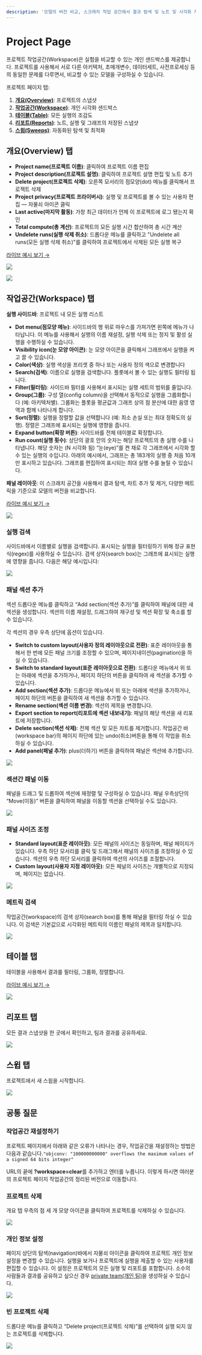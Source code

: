 ```yaml
---
description: '모델의 버전 비교, 스크래치 작업 공간에서 결과 탐색 및 노트 및 시각화 저장을 위한 결과를 보고서로 내보내기를 하실 수 있습니다.'
---
```


# Project Page

프로젝트 작업공간\(Workspace\)은 실험을 비교할 수 있는 개인 샌드박스를 제공합니다. 프로젝트를 사용해서 서로 다른 아키텍처, 초매개변수, 데이터세트, 사전프로세싱 등의 동일한 문제를 다루면서, 비교할 수 있는 모델을 구성하실 수 있습니다.

 프로젝트 페이지 탭:

1.  [**개요\(Overview\)**](https://docs.wandb.com/app/pages/project-page#overview-tab): 프로젝트의 스냅샷
2.   [**작업공간\(Workspace\)**](https://docs.wandb.com/app/pages/project-page#workspace-tab): 개인 시각화 샌드박스
3.  [**테이블\(Table\)**](https://docs.wandb.com/app/pages/project-page#table-tab): 모든 실행의 조감도
4.  [**리포트\(Reports\)**](https://docs.wandb.com/app/pages/project-page#reports-tab): 노트, 실행 및 그래프의 저장된 스냅샷
5.  [**스윕\(Sweeps\)**](https://docs.wandb.com/app/pages/project-page#sweeps-tab): 자동화된 탐색 및 최적화

##  **개요\(Overview\) 탭**

* **Project name\(프로젝트 이름\)**: 클릭하여 프로젝트 이름 편집
* **Project description\(프로젝트 설명\)**: 클릭하여 프로젝트 설명 편집 및 노트 추가
* **Delete project\(프로젝트 삭제\)**: 오른쪽 모서리의 점모양\(dot\) 메뉴를 클릭해서 프로젝트 삭제
* **Project privacy\(프로젝트 프라이버시\)**: 실행 및 프로젝트를 볼 수 있는 사용자 편집 — 자물쇠 아이콘 클릭
* **Last active\(마지막 활동\)**: 가창 최근 데이터가 언제 이 프로젝트에 로그 됐는지 확인
* **Total compute\(총 계산\)**: 프로젝트의 모든 실행 시간 합산하여 총 시간 계산
* **Undelete runs\(실행 삭제 취소\)**: 드롭다운 메뉴를 클릭하고 "Undelete all runs\(모든 실행 삭제 취소\)"를 클릭하여 프로젝트에서 삭제된 모든 실행 복구

[라이브 예시 보기 →](https://app.wandb.ai/example-team/sweep-demo/overview)​ 

![](../../.gitbook/assets/image%20%2829%29%20%281%29%20%282%29%20%281%29.png)

![](../../.gitbook/assets/undelete.png)

##  **작업공간\(Workspace\) 탭**

 **실행 사이드바**: 프로젝트 내 모든 실행 리스트

* **Dot menu\(점모양 메뉴\)**: 사이드바의 행 위로 마우스를 가져가면 왼쪽에 메뉴가 나타납니다. 이 메뉴를 사용해서 실행의 이름 재설정, 실행 삭제 또는 정지 및 활성 실행을 수행하실 수 있습니다.
* **Visibility icon\(눈 모양 아이콘\)**: 눈 모양 아이콘을 클릭해서 그래프에서 실행을 켜고 끌 수 있습니다.
* **Color\(색상\)**: 실행 색상을 프리셋 중 하나 또는 사용자 정의 색으로 변경합니다
* **Search\(검색\)**: 이름으로 실행을 검색합니다. 플롯에서 볼 수 있는 실행도 필터링 됩니다.
* **Filter\(필터링\)**: 사이드바 필터를 사용해서 표시되는 실행 세트의 범위를 줄입니다.
* **Group\(그룹\)**: 구성 열\(config column\)을 선택해서 동적으로 실행을 그룹화합니다 \(예: 아키텍처별\). 그룹화는 플롯을 평균값과 그래프 상의 점 분산에 대한 음영 영역과 함께 나타나게 합니다.
* **Sort\(정렬\)**: 실행을 정렬할 값을 선택합니다 \(예: 최소 손실 또는 최대 정확도의 실행\). 정렬은 그래프에 표시되는 실행에 영향을 줍니다.
* **Expand button\(확장 버튼\)**: 사이드바를 전체 테이블로 확장합니다.
* **Run count\(실행 횟수\)**: 상단의 괄호 안의 숫자는 해당 프로젝트의 총 실행 수를 나타냅니다. 해당 숫자는 \(N 시각화 됨\) “눈\(eye\)”를 켠 채로 각 그래프에서 시각화 할 수 있는 실행의 수입니다. 아래의 예시에서, 그래프는 총 183개의 실행 중 처음 10개만 표시하고 있습니다. 그래프를 편집하여 표시되는 최대 실행 수를 늘릴 수 있습니다.

**패널 레이아웃**: 이 스크래치 공간을 사용해서 결과 탐색, 차트 추가 및 제거, 다양한 메트릭을 기준으로 모델의 버전을 비교합니다.  


​[라이브 예시 보기 →](https://app.wandb.ai/example-team/sweep-demo)​

![](../../.gitbook/assets/image%20%2838%29%20%282%29%20%282%29.png)

###  **실행 검색**

사이드바에서 이름별로 실행을 검색합니다. 표시되는 실행을 필터링하기 위해 정규 표현식\(regex\)를 사용하실 수 있습니다. 검색 상자\(search box\)는 그래프에 표시되는 실행에 영향을 줍니다. 다음은 해당 예시입니다:

![](../../.gitbook/assets/2020-02-21-13.51.26.gif)

###  **패널 섹션 추가**

섹션 드롭다운 메뉴를 클릭하고 “Add section\(섹션 추가\)”를 클릭하여 패널에 대한 새 섹션을 생성합니다. 섹션의 이름 재설정, 드래그하여 재구성 및 섹션 확장 및 축소를 할 수 있습니다.

각 섹션의 경우 우측 상단에 옵션이 있습니다.

* **Switch to custom layout\(사용자 정의 레이아웃으로 전환\)**: 표준 레이아웃을 통해서 한 번에 모든 패널 크기를 조정할 수 있으며, 페이지네이션\(pagination\)을 하실 수 있습니다.
* **Switch to standard layout\(표준 레이아웃으로 전환\)**: 드롭다운 메뉴에서 위 또는 아래에 섹션을 추가하거나, 페이지 하단의 버튼을 클릭하여 새 섹션을 추가할 수 있습니다.
* **Add section\(섹션 추가\)**: 드롭다운 메뉴에서 위 또는 아래에 색션을 추가하거나, 페이지 하단의 버튼을 클릭하여 새 섹션을 추가할 수 있습니다.
* **Rename section\(섹션 이름 변경\)**: 섹션의 제목을 변경합니다.
* **Export section to report\(리포트에 섹션 내보내기\)**: 패널의 해당 섹션을 새 리포트에 저장합니다.
* **Delete section\(섹션 삭제\)**: 전체 섹션 및 모든 차트를 제거합니다. 작업공간 바\(workspace bar\)의 페이지 하단에 있는 undo\(취소\)버튼을 통해 이 작업을 취소하실 수 있습니다.
* **Add panel\(패널 추가\)**: plus\(더하기\) 버튼을 클릭하여 패널은 섹션에 추가합니다.

![](../../.gitbook/assets/add-section.gif)

### **섹션간 패널 이동**

패널을 드래그 및 드롭하여 섹션에 재정렬 및 구성하실 수 있습니다. 패널 우측상단의 “Move\(이동\)” 버튼을 클릭하여 패널을 이동할 섹션을 선택하실 수도 있습니다.

![](../../.gitbook/assets/move-panel.gif)

###  **패널 사이즈 조정**

* **Standard layout\(표준 레이아웃\)**: 모든 패널의 사이즈는 동일하며, 패널 페이지가 있습니다. 우측 하단 모서리를 클릭 및 드래그해서 패널의 사이즈를 조정하실 수 있습니다. 섹션의 우측 하단 모서리를 클릭하여 섹션의 사이즈를 조절합니다.
* **Custom layout\(사용자 지정 레이아웃\)**: 모든 페널의 사이즈는 개별적으로 지정되며, 페이지는 없습니다.

![](../../.gitbook/assets/resize-panel.gif)

###  **메트릭 검색**

 작업공간\(workspace\)의 검색 상자\(search box\)를 통해 패널을 필터링 하실 수 있습니다. 이 검색은 기본값으로 시각화된 메트릭의 이름인 패널의 제목과 일치합니다.

![](../../.gitbook/assets/search-in-the-workspace.png)

##  **테이블 탭**

 테이블을 사용해서 결과를 필터링, 그룹화, 정렬합니다.

 [라이브 예시 보기 →](https://app.wandb.ai/example-team/sweep-demo/table?workspace=user-carey)​

![](../../.gitbook/assets/image%20%2886%29.png)

##  **리포트 탭**

모든 결과 스냅샷을 한 곳에서 확인하고, 팀과 결과를 공유하세요.

![](../../.gitbook/assets/reports-tab.png)

##  **스윕 탭**

 프로젝트에서 새 스윕을 시작합니다.

![](../../.gitbook/assets/sweeps-tab.png)

## **공통 질문**

###  **작업공간 재설정하기**

프로젝트 페이지에서 아래와 같은 오류가 나타나는 경우, 작업공간을 재설정하는 방법은 다음과 같습니다.`"objconv: "100000000000" overflows the maximum values of a signed 64 bits integer"`

 URL의 끝에 **?workspace=clear**를 추가하고 엔터를 누릅니다. 이렇게 하시면 여러분의 프로젝트 페이지 작업공간의 정리된 버전으로 이동합니다.

###  **프로젝트 삭제**

 개요 탭 우측의 점 세 개 모양 아이콘을 클릭하여 프로젝트를 삭제하실 수 있습니다.

![](../../.gitbook/assets/howto-delete-project.gif)

### **개인 정보 설정**

 페이지 상단의 탐색\(navigation\)바에서 자물쇠 아이콘을 클릭하여 프로젝트 개인 정보 설정을 변경할 수 있습니다. 실행을 보거나 프로젝트에 실행을 제출할 수 있는 사용자를 편집할 수 있습니다. 이 설정은 프로젝트의 모든 실행 및 리포트를 포함합니다. 소수의 사람들과 결과를 공유하고 싶으신 경우 [private team\(개인 팀\)](https://docs.wandb.com/app/features/teams)을 생성하실 수 있습니다.

![](../../.gitbook/assets/image%20%2879%29.png)

###  **빈 프로젝트 삭제**

드롭다운 메뉴를 클릭하고 “Delete project\(프로젝트 삭제\)”를 선택하여 실행 되지 않는 프로젝트를 삭제합니다.

![](../../.gitbook/assets/image%20%2866%29.png)

